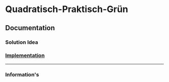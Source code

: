 # Quadratisch-Praktisch-Grün

## Documentation

### Solution Idea

### [Implementation](./solver.ts)

------------------------------------------------------------------------

### Information's
